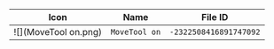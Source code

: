 | Icon | Name | File ID |
| ---  | ---  | ---     |
| ![](MoveTool on.png) | `MoveTool on` | `-2322508416891747092` |
